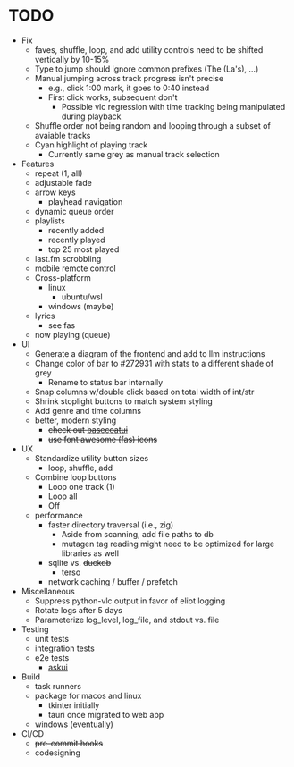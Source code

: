 # TODO

* Fix
  * faves, shuffle, loop, and add utility controls need to be shifted vertically by 10-15%
  * Type to jump should ignore common prefixes (The (La's), ...)
  * Manual jumping across track progress isn't precise
    * e.g., click 1:00 mark, it goes to 0:40 instead
    * First click works, subsequent don't
      * Possible vlc regression with time tracking being manipulated during playback
  * Shuffle order not being random and looping through a subset of avaiable tracks
  * Cyan highlight of playing track
    * Currently same grey as manual track selection
* Features
  * repeat (1, all)
  * adjustable fade
  * arrow keys
    * playhead navigation
  * dynamic queue order
  * playlists
    * recently added
    * recently played
    * top 25 most played
  * last.fm scrobbling
  * mobile remote control
  * Cross-platform
    * linux
      * ubuntu/wsl
    * windows (maybe)
  * lyrics
    * see fas
  * now playing (queue)
* UI
  * Generate a diagram of the frontend and add to llm instructions
  * Change color of bar to #272931 with stats to a different shade of grey
    * Rename to status bar internally
  * Snap columns w/double click based on total width of int/str
  * Shrink stoplight buttons to match system styling
  * Add genre and time columns
  * better, modern styling
    * ~~check out [basecoatui](https://basecoatui.com/)~~
    * ~~use font awesome (fas) icons~~
* UX
  * Standardize utility button sizes
    * loop, shuffle, add
  * Combine loop buttons
    * Loop one track (1)
    * Loop all
    * Off
  * performance
    * faster directory traversal (i.e., zig)
      * Aside from scanning, add file paths to db
      * mutagen tag reading might need to be optimized for large libraries as well
    * sqlite vs. ~~duckdb~~
      * terso
    * network caching / buffer / prefetch
* Miscellaneous
  * Suppress python-vlc output in favor of eliot logging
  * Rotate logs after 5 days
  * Parameterize log_level, log_file, and stdout vs. file
* Testing
  * unit tests
  * integration tests
  * e2e tests
    * [askui](https://docs.askui.com/01-tutorials/tutorials-overview)
* Build
  * task runners
  * package for macos and linux
    * tkinter initially
    * tauri once migrated to web app
  * windows (eventually)
* CI/CD
  * ~~pre-commit hooks~~
  * codesigning
